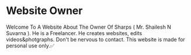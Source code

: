 # Website Owner
Welcome To A Website About The Owner Of Sharps ( Mr. Shailesh N Suvarna ).
He is a Freelancer.
He creates websites, edits videos&photgraphs.
Don't be nervous to contact.
This website is made for personal use only.:white_check_mark:
